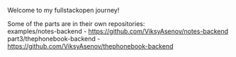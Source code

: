 Welcome to my fullstackopen journey! <br/>

Some of the parts are in their own repositories: <br/>
examples/notes-backend - https://github.com/ViksyAsenov/notes-backend <br/>
part3/thephonebook-backend - https://github.com/ViksyAsenov/thephonebook-backend
